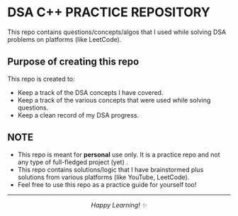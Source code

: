 # DSA C++ PRACTICE REPOSITORY

This repo contains questions/concepts/algos that I used while solving DSA problems on platforms (like LeetCode).


## Purpose of creating this repo
This repo is created to:
- Keep a track of the DSA concepts I have covered.
- Keep a track of the various concepts that were used while solving questions.
- Keep a clean record of my DSA progress.


## NOTE
- This repo is meant for **personal** use only. It is a practice repo and not any type of full-fledged project (yet) .
- This repo contains solutions/logic that I have brainstormed plus solutions from various platforms (like YouTube, LeetCode).
- Feel free to use this repo as a practice guide for yourself too! 

---

<p align = "center"><i>Happy Learning! ✨</i></p>
